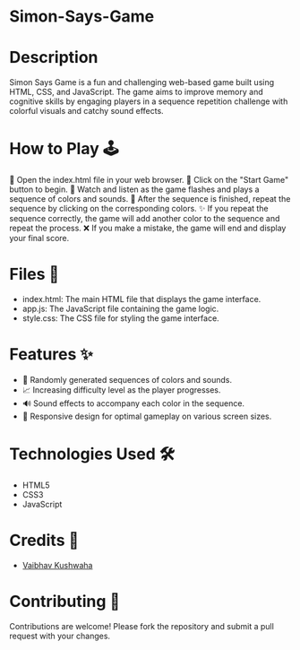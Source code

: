 # Simon-Says-Game
# Description
Simon Says Game is a fun and challenging web-based game built using HTML, CSS, and JavaScript. The game aims to improve memory and cognitive skills by engaging players in a sequence repetition challenge with colorful visuals and catchy sound effects.

# How to Play 🕹️
🚀 Open the index.html file in your web browser.
🎉 Click on the "Start Game" button to begin.
🌈 Watch and listen as the game flashes and plays a sequence of colors and sounds.
🧠 After the sequence is finished, repeat the sequence by clicking on the corresponding colors.
✨ If you repeat the sequence correctly, the game will add another color to the sequence and repeat the process.
❌ If you make a mistake, the game will end and display your final score.
# Files 📁
- index.html: The main HTML file that displays the game interface.
- app.js: The JavaScript file containing the game logic.
- style.css: The CSS file for styling the game interface.
# Features ✨
- 🎵 Randomly generated sequences of colors and sounds.
- 📈 Increasing difficulty level as the player progresses.
- 🔊 Sound effects to accompany each color in the sequence.
- 📱 Responsive design for optimal gameplay on various screen sizes.
# Technologies Used 🛠️
- HTML5
- CSS3
- JavaScript
# Credits 🙌
- [Vaibhav Kushwaha](https://www.linkedin.com/in/professorauggie)
# Contributing 🚀
Contributions are welcome! Please fork the repository and submit a pull request with your changes.
